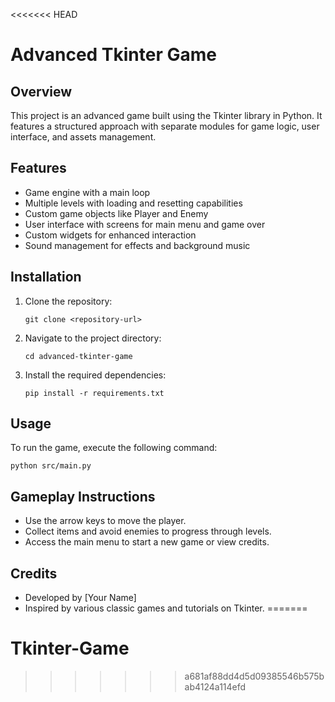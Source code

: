 <<<<<<< HEAD
# Advanced Tkinter Game

## Overview
This project is an advanced game built using the Tkinter library in Python. It features a structured approach with separate modules for game logic, user interface, and assets management.

## Features
- Game engine with a main loop
- Multiple levels with loading and resetting capabilities
- Custom game objects like Player and Enemy
- User interface with screens for main menu and game over
- Custom widgets for enhanced interaction
- Sound management for effects and background music

## Installation
1. Clone the repository:
   ```
   git clone <repository-url>
   ```
2. Navigate to the project directory:
   ```
   cd advanced-tkinter-game
   ```
3. Install the required dependencies:
   ```
   pip install -r requirements.txt
   ```

## Usage
To run the game, execute the following command:
```
python src/main.py
```

## Gameplay Instructions
- Use the arrow keys to move the player.
- Collect items and avoid enemies to progress through levels.
- Access the main menu to start a new game or view credits.

## Credits
- Developed by [Your Name]
- Inspired by various classic games and tutorials on Tkinter.
=======
# Tkinter-Game
>>>>>>> a681af88dd4d5d09385546b575bab4124a114efd
